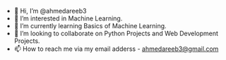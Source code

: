 - 👋 Hi, I’m @ahmedareeb3
- 👀 I’m interested in Machine Learning.
- 🌱 I’m currently learning Basics of Machine Learning.
- 💞️ I’m looking to collaborate on Python Projects and Web Development Projects.
- 📫 How to reach me via my email adderss - ahmedareeb3@gmail.com
